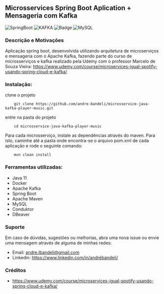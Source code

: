 ## Microsservices Spring Boot Aplication + Mensageria com Kafka

![SpringBoot](https://img.shields.io/badge/Spring_Boot-F2F4F9?style=for-the-badge&logo=spring-boot
)
![KAFKA](https://img.shields.io/badge/Apache_Kafka-231F20?style=for-the-badge&logo=apache-kafka&logoColor=white
)
![Badge](https://img.shields.io/badge/apache_maven-C71A36?style=for-the-badge&logo=apachemaven&logoColor=white
)
![MySQL](https://img.shields.io/badge/MySQL-005C84?style=for-the-badge&logo=mysql&logoColor=white
)

### Descrição e Motivações

Aplicação spring boot, desenvolvida utilizando arquitetura de microserviços e mensageria com o Apache Kafka, fazendo parte do curso de microsserviços e kafka realizado
pela Udemy com o professor Marcelo de Souza Vieira: https://www.udemy.com/course/microservices-igual-spotify-usando-spring-cloud-e-kafka/


### Instalação:

clone o projeto

        git clone https://github.com/andre-bandeli/microsservice-java-kafka-player-music.git
entre na pasta do projeto

        cd microsservice-java-kafka-player-music

Para cada microsserviço, instale as dependências através do maven. Para isto, caminhe até a pasta onde encontra-se 
o arquivo pom.xml de cada aplicação e rode o seguinte comando:

        mvn clean install

### Ferramentas utilizadas:

- Java 11
- Docker
- Apache Kafka
- Spring Boot
- Apache Maven
- MySQL
- Conduktor
- DBeaver

### Suporte

Em caso de dúvidas, sugestões ou melhorias, abra uma nova issue ou envie uma mensagem através de alguma de minhas redes:

- Email: andre.lbandeli@gmail.com
- Linkedin: https://www.linkedin.com/in/andrébandeli/


### Créditos

- https://www.udemy.com/course/microservices-igual-spotify-usando-spring-cloud-e-kafka/
